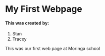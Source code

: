 # My First Webpage
#### This was created by:
1. Stan
2. Tracey

This was our first web page at Moringa school
